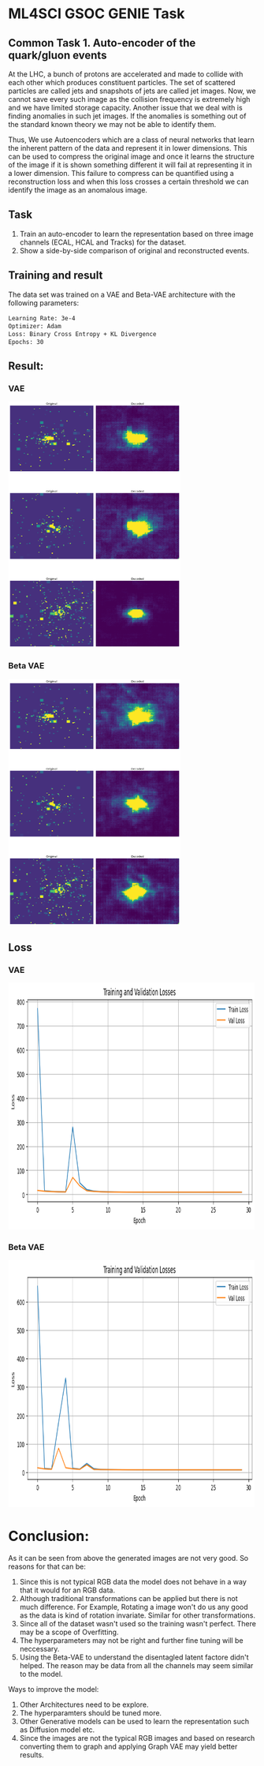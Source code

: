 # ML4SCI GSOC GENIE Task
## Common Task 1. Auto-encoder of the quark/gluon events

At the LHC, a bunch of protons are accelerated and made to collide with each other which produces constituent particles. The set of scattered particles are called jets and snapshots of jets are called jet images. Now, we cannot save every such image as the collision frequency is extremely high and we have limited storage capacity. Another issue that we deal with is finding anomalies in such jet images. If the anomalies is something out of the standard known theory we may not be able to identify them.

Thus, We use Autoencoders which are a class of neural networks that learn the inherent pattern of the data and represent it in lower dimensions. This can be used to compress the original image and once it learns the structure of the image if it is shown something different it will fail at representing it in a lower dimension. This failure to compress can be quantified using a reconstruction loss and when this loss crosses a certain threshold we can identify the image as an anomalous image.

## Task 
1. Train an auto-encoder to learn the representation based on three image channels (ECAL, HCAL and Tracks) for the dataset.
2. Show a side-by-side comparison of original and reconstructed events.

## Training and result
The data set was trained on a VAE and Beta-VAE architecture with the following parameters:
```
Learning Rate: 3e-4
Optimizer: Adam
Loss: Binary Cross Entropy + KL Divergence
Epochs: 30
```
## Result:
### VAE 
<img src="images/vae.png" width="350" height="500">

### Beta VAE
<img src="images/beta_vae.png" width="350" height="500">

## Loss
### VAE
<img src="images/loss_vae.png" width="500" height="500">

### Beta VAE
<img src="images/loss_beta.png" width="500" height="500">

# Conclusion:

As it can be seen from above the generated images are not very good. So reasons for that can be:
1.   Since this is not typical RGB data the model does not behave in a way that it would for an RGB data.
2.   Although traditional transformations can be applied but there is not much difference. For Example, Rotating a image won't do us any good as the data is kind of rotation invariate. Similar for other transformations.
3. Since all of the dataset wasn't used so the training wasn't perfect. There may be a scope of Overfitting.
4. The hyperparameters may not be right and further fine tuning will be neccessary.
5. Using the Beta-VAE to understand the disentagled latent factore didn't helped. The reason may be data from all the channels may seem similar to the model.

Ways to improve the model:



1.   Other Architectures need to be explore.
2.   The hyperparamters should be tuned more.
3.   Other Generative models can be used to learn the representation such as Diffusion model etc.
4. Since the images are not the typical RGB images and based on research converting them to graph and applying Graph VAE may yield better results.
